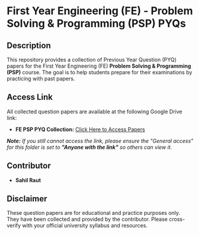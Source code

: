 # First Year Engineering (FE) - Problem Solving & Programming (PSP) PYQs

## Description

This repository provides a collection of Previous Year Question (PYQ) papers for the First Year Engineering (FE) **Problem Solving & Programming (PSP)** course. The goal is to help students prepare for their examinations by practicing with past papers.

## Access Link

All collected question papers are available at the following Google Drive link:

* **FE PSP PYQ Collection:** [Click Here to Access Papers](https://drive.google.com/drive/folders/1c1o4MM4bIYmqXLWHzrvys-beA9iZ4n0F?usp=sharing)

***Note:*** *If you still cannot access the link, please ensure the "General access" for this folder is set to **"Anyone with the link"** so others can view it.*

## Contributor

* **Sahil Raut**

## Disclaimer

These question papers are for educational and practice purposes only. They have been collected and provided by the contributor. Please cross-verify with your official university syllabus and resources.
